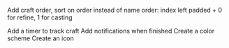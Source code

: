 Add craft order, sort on order instead of name
  order: index left padded + 0 for refine, 1 for casting

Add a timer to track craft
  Add notifications when finished
Create a color scheme
Create an icon